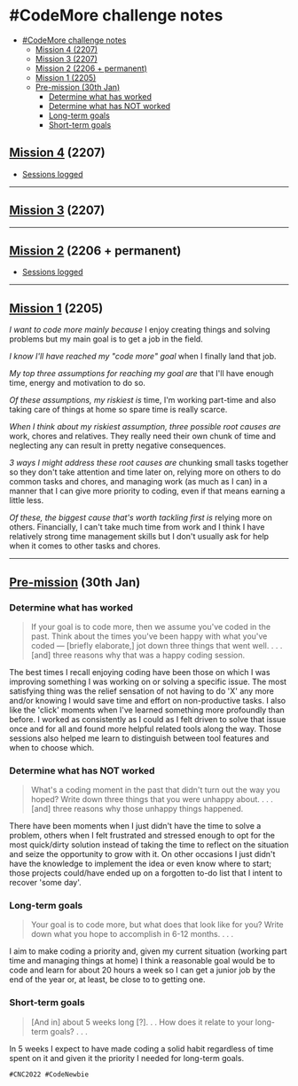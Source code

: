 # #CodeMore challenge notes
- [#CodeMore challenge notes](#codemore-challenge-notes)
	- [Mission 4 (2207)](#mission-4-2207)
	- [Mission 3 (2207)](#mission-3-2207)
	- [Mission 2 (2206 + permanent)](#mission-2-2206--permanent)
	- [Mission 1 (2205)](#mission-1-2205)
	- [Pre-mission (30th Jan)](#pre-mission-30th-jan)
		- [Determine what has worked](#determine-what-has-worked)
		- [Determine what has NOT worked](#determine-what-has-not-worked)
		- [Long-term goals](#long-term-goals)
		- [Short-term goals](#short-term-goals)


## [Mission 4](./CNC2022/4.0.mission-four.md) (2207)

- [Sessions logged](./CNC2022/3.1.2207-sessions.md)

--- 
  
## [Mission 3](./CNC2022/3.0.mission-three.md.mission-three.md) (2207)

<!-- - [Sessions logged]() -->

---

## [Mission 2](./CNC2022/2.0.mission-two.md) (2206 + permanent)

- [Sessions logged](./CNC2022/2.1.2206-sessions.md)

___
## [Mission 1](./CNC2022/1.0.mission-one.md) (2205)

_I want to code more mainly because_ I enjoy creating things and solving problems but my main goal is to get a job in the field.
	
_I know I'll have reached my "code more" goal_ when I finally land that job.
	
_My top three assumptions for reaching my goal are_ that I'll have enough time, energy and motivation to do so.

_Of these assumptions, my riskiest is_ time, I'm working part-time and also taking care of things at home so spare time is really scarce.
	
_When I think about my riskiest assumption, three possible root causes are_ work, chores and relatives. They really need their own chunk of time and neglecting any can result in pretty negative consequences. 

_3 ways I might address these root causes are_ chunking small tasks together so they don't take attention and time later on, relying more on others to do common tasks and chores, and managing work (as much as I can) in a manner that I can give more priority to coding, even if that means earning a little less.

_Of these, the biggest cause that's worth tackling first is_ relying more on others. Financially, I can't take much time from work and I think I have relatively strong time management skills but I don't usually ask for help when it comes to other tasks and chores.

---

## [Pre-mission](./CNC2022/0.pre-mission.md#HOMEWORK) (30th Jan)
### Determine what has worked
>If your goal is to code more, then we assume you've coded in the past. Think about the times you've been happy with what you've coded — [briefly elaborate,] jot down three things that went well. . . . [and] three reasons why that was a happy coding session. 

The best times I recall enjoying coding have been those on which I was improving something I was working on or solving a specific issue. The most satisfying thing was the relief sensation of not having to do 'X' any more and/or knowing I would save time and effort on non-productive tasks. 
I also like the 'click' moments when I've learned something more profoundly than before.
I worked as consistently as I could as I felt driven to solve that issue once and for all and found more helpful related tools along the way. 
Those sessions also helped me learn to distinguish between tool features and when to choose which.

### Determine what has NOT worked
>What's a coding moment in the past that didn't turn out the way you hoped? Write down three things that you were unhappy about. . . .[and] three reasons why those unhappy things happened.

There have been moments when I just didn't have the time to solve a problem, others when I felt frustrated and stressed enough to opt for the most quick/dirty solution instead of taking the time to reflect on the situation and seize the opportunity to grow with it. On other occasions I just didn't have the knowledge to implement the idea or even know where to start; those projects could/have ended up on a forgotten to-do list that I intent to recover 'some day'.

### Long-term goals
>Your goal is to code more, but what does that look like for you? Write down what you hope to accomplish in 6-12 months. . . .

I aim to make coding a priority and, given my current situation (working part time and managing things at home) I think a reasonable goal would be to code and learn for about 20 hours a week so I can get a junior job by the end of the year or, at least, be close to to getting one.

### Short-term goals
>[And in] about 5 weeks long [?]. . . How does it relate to your long-term goals? . . . 

In 5 weeks I expect to have made coding a solid habit regardless of time spent on it and given it the priority I needed for long-term goals.

`#CNC2022 #CodeNewbie`